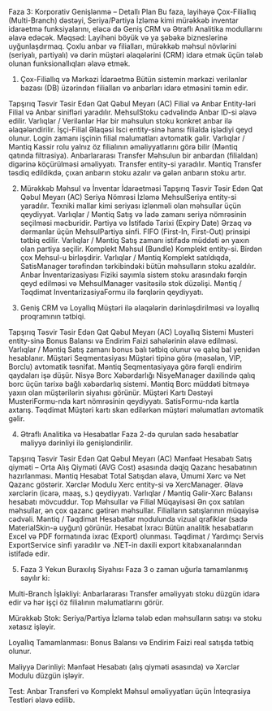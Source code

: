 Faza 3: Korporativ Genişlənmə – Detallı Plan
Bu faza, layihəyə Çox-Filiallıq (Multi-Branch) dəstəyi, Seriya/Partiya İzləmə kimi mürəkkəb inventar idarəetmə funksiyalarını, eləcə də Geniş CRM və Ətraflı Analitika modullarını əlavə edəcək.
Məqsəd: Layihəni böyük və ya şəbəkə bizneslərinə uyğunlaşdırmaq. Çoxlu anbar və filialları, mürəkkəb məhsul növlərini (seriyalı, partiyalı) və dərin müştəri əlaqələrini (CRM) idarə etmək üçün tələb olunan funksionallıqları əlavə etmək.

1. Çox-Filiallıq və Mərkəzi İdarəetmə
Bütün sistemin mərkəzi verilənlər bazası (DB) üzərindən filialları və anbarları idarə etməsini təmin edir.

Tapşırıq	Təsvir	Təsir Edən Qat	Qəbul Meyarı (AC)
Filial və Anbar Entity-ləri	Filial və Anbar sinifləri yaradılır. MehsulStoku cədvəlində Anbar ID-si əlavə edilir.	Varlıqlar / Verilənlər	Hər bir məhsulun stoku konkret anbar ilə əlaqələndirilir.
İşçi-Filial Əlaqəsi	Isci entity-sinə hansı filialda işlədiyi qeyd olunur. Login zamanı işçinin filial məlumatları avtomatik gəlir.	Varlıqlar / Məntiq	Kassir rolu yalnız öz filialının əməliyyatlarını görə bilir (Məntiq qatında filtrasiya).
Anbarlararası Transfer	Məhsulun bir anbardan (filialdan) digərinə köçürülməsi əməliyyatı. Transfer entity-si yaradılır.	Məntiq	Transfer təsdiq edildikdə, çıxan anbarın stoku azalır və gələn anbarın stoku artır.


2. Mürəkkəb Məhsul və İnventar İdarəetməsi
Tapşırıq	Təsvir	Təsir Edən Qat	Qəbul Meyarı (AC)
Seriya Nömrəsi İzləmə	MehsulSeriya entity-si yaradılır. Texniki mallar kimi seriyası izlənməli olan məhsullar üçün qeydiyyat.	Varlıqlar / Məntiq	Satış və İadə zamanı seriya nömrəsinin seçilməsi məcburidir.
Partiya və İstifadə Tarixi (Expiry Date)	Ərzaq və dərmanlar üçün MehsulPartiya sinfi. FIFO (First-In, First-Out) prinsipi tətbiq edilir.	Varlıqlar / Məntiq	Satış zamanı istifadə müddəti ən yaxın olan partiya seçilir.
Komplekt Məhsul (Bundle)	Komplekt entity-si. Birdən çox Mehsul-u birləşdirir.	Varlıqlar / Məntiq	Komplekt satıldıqda, SatisManager tərəfindən tərkibindəki bütün məhsulların stoku azaldılır.
Anbar İnventarizasiyası	Fiziki sayımla sistem stoku arasındakı fərqin qeyd edilməsi və MehsulManager vasitəsilə stok düzəlişi.	Məntiq / Təqdimat	InventarizasiyaFormu ilə fərqlərin qeydiyyatı.


3. Geniş CRM və Loyallıq
Müştəri ilə əlaqələrin dərinləşdirilməsi və loyallıq proqramının tətbiqi.

Tapşırıq	Təsvir	Təsir Edən Qat	Qəbul Meyarı (AC)
Loyallıq Sistemi	Musteri entity-sinə Bonus Balansı və Endirim Faizi sahələrinin əlavə edilməsi.	Varlıqlar / Məntiq	Satış zamanı bonus balı tətbiq olunur və qalıq bal yenidən hesablanır.
Müştəri Seqmentasiyası	Müştəri tipinə görə (məsələn, VIP, Borclu) avtomatik təsnifat.	Məntiq	Seqmentasiyaya görə fərqli endirim qaydaları işə düşür.
Nisyə Borc Xəbərdarlığı	NisyeManager daxilində qalıq borc üçün tarixə bağlı xəbərdarlıq sistemi.	Məntiq	Borc müddəti bitməyə yaxın olan müştərilərin siyahısı görünür.
Müştəri Kartı Dəstəyi	MusteriFormu-nda kart nömrəsinin qeydiyyatı. SatisFormu-nda kartla axtarış.	Təqdimat	Müştəri kartı skan edilərkən müştəri məlumatları avtomatik gəlir.


4. Ətraflı Analitika və Hesabatlar
Faza 2-də qurulan sadə hesabatlar maliyyə dərinliyi ilə genişləndirilir.

Tapşırıq	Təsvir	Təsir Edən Qat	Qəbul Meyarı (AC)
Mənfəət Hesabatı	Satış qiyməti – Orta Alış Qiyməti (AVG Cost) əsasında dəqiq Qazanc hesabatının hazırlanması.	Məntiq	Hesabat Total Satışdan əlavə, Ümumi Xərc və Net Qazanc göstərir.
Xərclər Modulu	Xerc entity-si və XercManager. Əlavə xərclərin (icarə, maaş, s.) qeydiyyatı.	Varlıqlar / Məntiq	Gəlir-Xərc Balansı hesabatı mövcuddur.
Top Məhsullar və Filial Müqayisəsi	Ən çox satılan məhsullar, ən çox qazanc gətirən məhsullar. Filialların satışlarının müqayisə cədvəli.	Məntiq / Təqdimat	Hesabatlar modulunda vizual qrafiklər (sadə MaterialSkin-ə uyğun) görünür.
Hesabat İxracı	Bütün analitik hesabatların Excel və PDF formatında ixrac (Export) olunması.	Təqdimat / Yardımçı Servis	ExportService sinfi yaradılır və .NET-in daxili export kitabxanalarından istifadə edir.

5. Faza 3 Yekun Buraxılış Siyahısı
Faza 3 o zaman uğurla tamamlanmış sayılır ki:

Multi-Branch İşləkliyi: Anbarlararası Transfer əməliyyatı stoku düzgün idarə edir və hər işçi öz filialının məlumatlarını görür.

Mürəkkəb Stok: Seriya/Partiya İzləmə tələb edən məhsulların satışı və stoku xətasız işləyir.

Loyallıq Tamamlanması: Bonus Balansı və Endirim Faizi real satışda tətbiq olunur.

Maliyyə Dərinliyi: Mənfəət Hesabatı (alış qiyməti əsasında) və Xərclər Modulu düzgün işləyir.

Test: Anbar Transferi və Komplekt Məhsul əməliyyatları üçün İnteqrasiya Testləri əlavə edilib.
